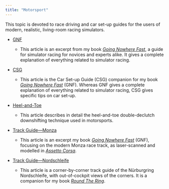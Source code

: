 ```yaml
---
title: "Motorsport"
---
```


This topic is devoted to race driving and car set-up guides for the users of modern, realistic, living-room racing simulators.

- [GNF](GNF.md)
  - This article is an excerpt from my book *[Going Nowhere Fast](https://www.amazon.com/Going-Nowhere-Assetto-Corsa-2018-01-20-ebook/dp/B00NS918M4/ref=sr_1_3?dchild=1&keywords=going+nowhere+fast&qid=1630855615&sr=8-3)*, a guide for simulator racing for novices and experts alike. It gives a complete explanation of everything related to simulator racing.

- [CSG](CSG.md)
  - This article is the Car Set-up Guide (CSG) companion for my book [*Going Nowhere Fast*](https://www.amazon.com/Going-Nowhere-Assetto-Corsa-2018-01-20-ebook/dp/B00NS918M4/ref=sr_1_3?dchild=1&keywords=going+nowhere+fast&qid=1630855615&sr=8-3) (GNF). Whereas GNF gives a complete explanation of everything related to simulator racing, CSG gives specific tips on car set-up.
- [Heel-and-Toe](HeelAndToe.md)
  - This article describes in detail the heel-and-toe double-declutch downshifting technique used in motorsports.
- [Track Guide—Monza](Monza.md)
  - This article is an excerpt my book [*Going Nowhere Fast*](https://www.amazon.com/Going-Nowhere-Assetto-Corsa-2018-01-20-ebook/dp/B00NS918M4/ref=sr_1_3?dchild=1&keywords=going+nowhere+fast&qid=1630855615&sr=8-3) (GNF), focusing on the modern Monza race track, as laser-scanned and modelled in [*Assetto Corsa*](https://www.assettocorsa.it/home-ac/).

- [Track Guide—Nordschleife](Nordschleife.md)
  - This article is a corner-by-corner track guide of the Nürburgring Nordschleife, with out-of-cockpit views of the corners. It is a companion for my book [*Round The Ring*](https://www.amazon.com/Round-Ring-2015-04-27-Nordschleife-Simulator-ebook/dp/B0085P197A/ref=sr_1_8?dchild=1&keywords=round+the+ring&qid=1631069294&s=books&sr=1-8).

